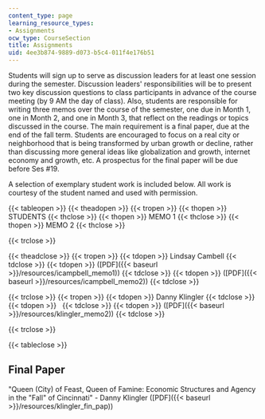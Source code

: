 ```yaml
---
content_type: page
learning_resource_types:
- Assignments
ocw_type: CourseSection
title: Assignments
uid: 4ee3b874-9889-d073-b5c4-011f4e176b51
---
```


Students will sign up to serve as discussion leaders for at least one session during the semester. Discussion leaders' responsibilities will be to present two key discussion questions to class participants in advance of the course meeting (by 9 AM the day of class). Also, students are responsible for writing three memos over the course of the semester, one due in Month 1, one in Month 2, and one in Month 3, that reflect on the readings or topics discussed in the course. The main requirement is a final paper, due at the end of the fall term. Students are encouraged to focus on a real city or neighborhood that is being transformed by urban growth or decline, rather than discussing more general ideas like globalization and growth, internet economy and growth, etc. A prospectus for the final paper will be due before Ses #19.

A selection of exemplary student work is included below. All work is courtesy of the student named and used with permission.

{{< tableopen >}}
{{< theadopen >}}
{{< tropen >}}
{{< thopen >}}
STUDENTS
{{< thclose >}}
{{< thopen >}}
MEMO 1
{{< thclose >}}
{{< thopen >}}
MEMO 2
{{< thclose >}}

{{< trclose >}}

{{< theadclose >}}
{{< tropen >}}
{{< tdopen >}}
Lindsay Cambell
{{< tdclose >}}
{{< tdopen >}}
([PDF]({{< baseurl >}}/resources/icampbell_memo1))
{{< tdclose >}}
{{< tdopen >}}
([PDF]({{< baseurl >}}/resources/icampbell_memo2))
{{< tdclose >}}

{{< trclose >}}
{{< tropen >}}
{{< tdopen >}}
Danny Klingler
{{< tdclose >}}
{{< tdopen >}}
 
{{< tdclose >}}
{{< tdopen >}}
([PDF]({{< baseurl >}}/resources/klingler_memo2))
{{< tdclose >}}

{{< trclose >}}

{{< tableclose >}}

Final Paper
-----------

"Queen (City) of Feast, Queen of Famine: Economic Structures and Agency in the "Fall" of Cincinnati" - Danny Klingler ([PDF]({{< baseurl >}}/resources/klingler_fin_pap))